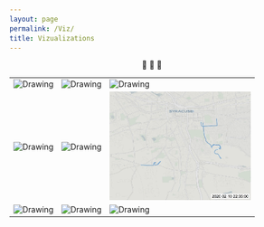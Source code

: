 ```yaml
---
layout: page
permalink: /Viz/
title: Vizualizations
---
```


<div align="center"> 🎊 🎊 🎊 </div>

<table>

<tr>
<td> <img src="https://github.com/MatthewRGonzalez/AotC/blob/master/images/map.png?raw=true" alt="Drawing" style="width: 250px;"/> </td>
<td> <img src="https://github.com/MatthewRGonzalez/AotC/blob/master/images/plots.png?raw=true" alt="Drawing" style="width: 250px;"/> </td>
<td> <img src="https://github.com/MatthewRGonzalez/AotC/blob/master/images/Rplot03.png?raw=true" alt="Drawing" style="width: 250px;"/> </td>
</tr>

<tr>
<td> 
<img src="https://github.com/MatthewRGonzalez/AotC/blob/master/images/Screen%20Shot%202021-03-09%20at%2010.07.43%20AM.png?raw=true" alt="Drawing" style="width: 250px;"/> </td>
<td> <img src="https://user-images.githubusercontent.com/48069432/112761510-a71fa700-8fc9-11eb-98a6-0fcf8db11097.png" alt="Drawing" style="width: 250px;"/> </td><td> <img src= "https://github.com/mrgonzal-SU/Visualizations/blob/master/centro_bus_vis.gif?raw=true" alt="Drawing" style="width: 250px;"/> </td>
</tr>

<tr>
<td> <img src="https://user-images.githubusercontent.com/48069432/112762197-6f662e80-8fcc-11eb-88b8-f9e9c5064af1.png" alt="Drawing" style="width: 250px;"/> </td>
<td> <img src="https://camo.githubusercontent.com/76e7b4a5a22d42193a0a24d345260643b808f39a/68747470733a2f2f6769746875622e636f6d2f6d72676f6e7a616c2d53552f56697375616c697a6174696f6e732f626c6f622f6d61737465722f666c6f7765722e6769663f7261773d74727565" alt="Drawing" style="width: 250px;"/> </td>
<td> <img src="https://user-images.githubusercontent.com/48069432/112762223-886edf80-8fcc-11eb-8072-5c7f137310c2.png" alt="Drawing" style="width: 250px;"/> </td></tr>


</table>



